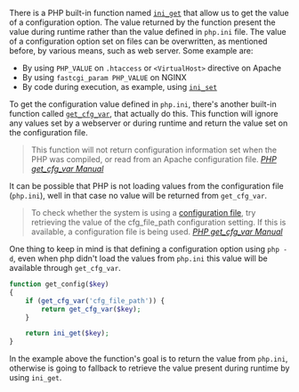 There is a PHP built-in function named [`ini_get`](http://php.net/manual/en/function.ini-get.php) that allow us to get the value of a configuration option. The value returned by the function present the value during runtime rather than the value defined in `php.ini` file. The value of a configuration option set on files can be overwritten, as mentioned before, by various means, such as web server. Some example are:

- By using `PHP_VALUE` on `.htaccess` or `<VirtualHost>` directive on Apache
- By using `fastcgi_param PHP_VALUE` on NGINX
- By code during execution, as example, using [`ini_set`](http://php.net/manual/en/function.ini-get.php)

To get the configuration value defined in `php.ini`, there's another built-in function called [`get_cfg_var`](http://php.net/manual/en/function.get-cfg-var.php), that actually do this. This function will ignore any values set by a webserver or during runtime and return the value set on the configuration file.

> This function will not return configuration information set when the PHP was compiled, or read from an Apache configuration file.
> <cite>[PHP get_cfg_var Manual](http://php.net/manual/en/function.get-cfg-var.php)</cite>

It can be possible that PHP is not loading values from the configuration file (`php.ini`), well in that case no value will be returned from `get_cfg_var`.

> To check whether the system is using a [configuration file](http://php.net/manual/en/configuration.file.php), try retrieving the value of the cfg_file_path configuration setting. If this is available, a configuration file is being used.
> <cite>[PHP get_cfg_var Manual](http://php.net/manual/en/function.get-cfg-var.php)</cite>

One thing to keep in mind is that defining a configuration option using `php -d`, even when php didn't load the values from `php.ini` this value will be available through `get_cfg_var`.

```php
function get_config($key)
{
    if (get_cfg_var('cfg_file_path')) {
        return get_cfg_var($key);
    }

    return ini_get($key);
}
```

In the example above the function's goal is to return the value from `php.ini`, otherwise is going to fallback to retrieve the value present during runtime by using `ini_get`.
